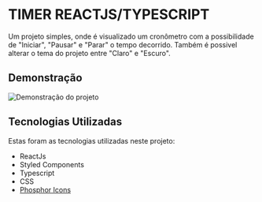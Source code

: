 # TIMER REACTJS/TYPESCRIPT

Um projeto simples, onde é visualizado um cronômetro com a possibilidade de "Iniciar", "Pausar" e "Parar" o tempo decorrido. Também é possivel alterar o tema do projeto entre "Claro" e "Escuro".

## Demonstração

![Demonstração do projeto](https://media.giphy.com/media/qgvXPuggq1WnEeRaiP/giphy.gif)

## Tecnologias Utilizadas

Estas foram as tecnologias utilizadas neste projeto:

- ReactJs
- Styled Components
- Typescript
- CSS
- [Phosphor Icons](https://phosphoricons.com/)